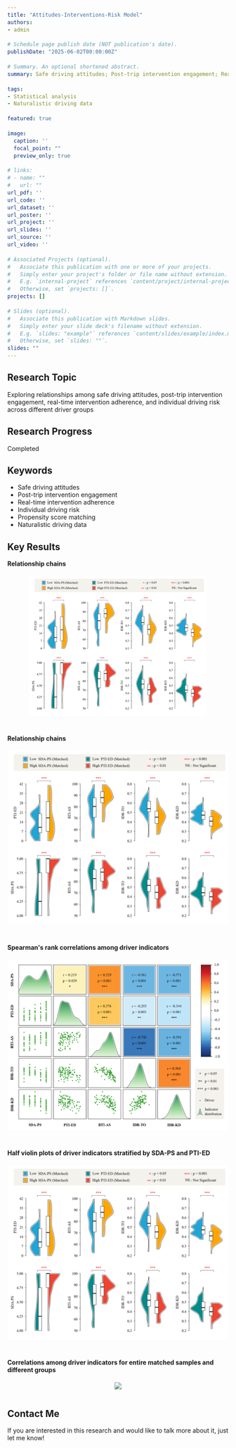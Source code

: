```yaml
---
title: "Attitudes-Interventions-Risk Model"
authors:
- admin

# Schedule page publish date (NOT publication's date).
publishDate: "2025-06-02T00:00:00Z"

# Summary. An optional shortened abstract.
summary: Safe driving attitudes; Post-trip intervention engagement; Real-time intervention adherence; Individual driving risk; Propensity score matching; Naturalistic driving data

tags:
- Statistical analysis
- Naturalistic driving data

featured: true

image:
  caption: ''
  focal_point: ""
  preview_only: true

# links:
# - name: ""
#   url: ""
url_pdf: ''
url_code: ''
url_dataset: ''
url_poster: ''
url_project: ''
url_slides: ''
url_source: ''
url_video: ''

# Associated Projects (optional).
#   Associate this publication with one or more of your projects.
#   Simply enter your project's folder or file name without extension.
#   E.g. `internal-project` references `content/project/internal-project/index.md`.
#   Otherwise, set `projects: []`.
projects: []

# Slides (optional).
#   Associate this publication with Markdown slides.
#   Simply enter your slide deck's filename without extension.
#   E.g. `slides: "example"` references `content/slides/example/index.md`.
#   Otherwise, set `slides: ""`.
slides: ""
---
```


## Research Topic
Exploring relationships among safe driving attitudes, post-trip intervention engagement, real-time intervention adherence, and individual driving risk across different driver groups

## Research Progress
Completed

## Keywords
- Safe driving attitudes
- Post-trip intervention engagement
- Real-time intervention adherence
- Individual driving risk
- Propensity score matching
- Naturalistic driving data

## Key Results

**Relationship chains**
<div style="text-align: center; margin-top: 20px; margin-bottom: 40px;">
  <img
    src="figure 1.png"
    alt="教学资源图片"
    style="width:80%; max-width:1000px; pointer-events: none; user-select: none;"
    oncontextmenu="return false;"
  >
</div>



**Relationship chains**
<p align="center" style="margin-top: 20px; margin-bottom: 40px;">
  <img src="figure 1.png" style="width:100%; max-width:1000px;">
</p>

**Spearman's rank correlations among driver indicators**
<p align="center" style="margin-top: 20px; margin-bottom: 40px;">
  <img src="figure 2.png" style="width:100%; max-width:1000px;">
</p>

**Half violin plots of driver indicators stratified by SDA-PS and PTI-ED**
<p align="center" style="margin-top: 20px; margin-bottom: 40px;">
  <img src="figure 3.png" style="width:100%; max-width:1000px;">
</p>

**Correlations among driver indicators for entire matched samples and different groups**
<p align="center" style="margin-top: 20px; margin-bottom: 40px;">
  <img src="figure 4.png" style="width:100%; max-width:1000px;">
</p>

## Contact Me
If you are interested in this research and would like to talk more about it, just let me know!
